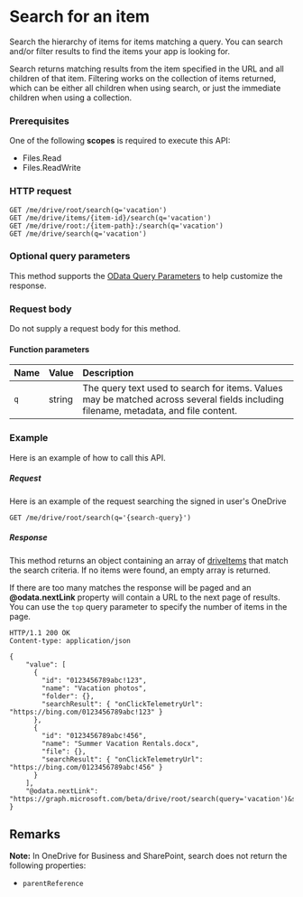# Search for an item

Search the hierarchy of items for items matching a query.
You can search and/or filter results to find the items your app is looking for.

Search returns matching results from the item specified in the URL and all children of that item.
Filtering works on the collection of items returned, which can be either all children when using search, or just the immediate children when using a collection.

### Prerequisites
One of the following **scopes** is required to execute this API:

  * Files.Read
  * Files.ReadWrite

### HTTP request
<!-- { "blockType": "ignored" } -->
```
GET /me/drive/root/search(q='vacation')
GET /me/drive/items/{item-id}/search(q='vacation')
GET /me/drive/root:/{item-path}:/search(q='vacation')
GET /me/drive/search(q='vacation')
```

### Optional query parameters
This method supports the [OData Query Parameters](http://graph.microsoft.io/docs/overview/query_parameters) to help customize the response.


### Request body
Do not supply a request body for this method.

#### Function parameters

| Name | Value  | Description                                                                                                                          |
|:-----|:-------|:-------------------------------------------------------------------------------------------------------------------------------------|
| `q`  | string | The query text used to search for items. Values may be matched across several fields including filename, metadata, and file content. |

### Example
Here is an example of how to call this API.

##### Request

Here is an example of the request searching the signed in user's OneDrive
<!-- {
  "blockType": "request",
  "name": "item_search"
}-->
```http
GET /me/drive/root/search(q='{search-query}')
```

##### Response
This method returns an object containing an array of [driveItems](../resources/driveitem.md) that
match the search criteria. If no items were found, an empty array is returned.

If there are too many matches the response will be paged and an
**@odata.nextLink** property will contain a URL to the next page of results. You
can use the `top` query parameter to specify the number of items in the page.

<!-- {
  "blockType": "response",
  "truncated": true,
  "@odata.type": "microsoft.graph.driveItem",
  "isCollection": true
} -->
```http
HTTP/1.1 200 OK
Content-type: application/json

{
    "value": [
      {
        "id": "0123456789abc!123",
        "name": "Vacation photos",
        "folder": {},
        "searchResult": { "onClickTelemetryUrl": "https://bing.com/0123456789abc!123" }
      },
      {
        "id": "0123456789abc!456",
        "name": "Summer Vacation Rentals.docx",
        "file": {},
        "searchResult": { "onClickTelemetryUrl": "https://bing.com/0123456789abc!456" }
      }
    ],
    "@odata.nextLink": "https://graph.microsoft.com/beta/drive/root/search(query='vacation')&skipToken=1asdlnjnkj1nalkm!asd"
}
```

## Remarks

**Note:** In OneDrive for Business and SharePoint, search does not return the following properties:

* `parentReference`


<!-- uuid: 8fcb5dbc-d5aa-4681-8e31-b001d5168d79
2015-10-25 14:57:30 UTC -->
<!-- {
  "type": "#page.annotation",
  "description": "item: search",
  "keywords": "",
  "section": "documentation",
  "tocPath": "OneDrive/Items/Search items"
}-->

